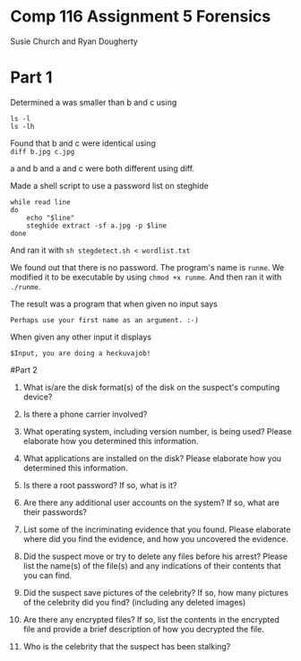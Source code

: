 # Comp 116 Assignment 5 Forensics
Susie Church and Ryan Dougherty

# Part 1
Determined a was smaller than b and c using
```
ls -l
ls -lh
```

Found that b and c were identical using  
`diff b.jpg c.jpg`  

a and b and a and c were both different using diff.  

Made a shell script to use a password list on steghide
```
while read line
do
	echo "$line"
	steghide extract -sf a.jpg -p $line
done
```
And ran it with
`sh stegdetect.sh < wordlist.txt`  

We found out that there is no password. The program's name is `runme`.
We modified it to be executable by using `chmod +x runme`. And then 
ran it with `./runme`.

The result was a program that when given no input says
```
Perhaps use your first name as an argument. :-)
```  

When given any other input it displays
```
$Input, you are doing a heckuvajob!
```

#Part 2

1. What is/are the disk format(s) of the disk on the suspect's computing device?  

2. Is there a phone carrier involved?

3. What operating system, including version number, is being used? Please elaborate how you determined this information.

4. What applications are installed on the disk? Please elaborate how you determined this information.

5. Is there a root password? If so, what is it?

6. Are there any additional user accounts on the system? If so, what are their passwords?

7. List some of the incriminating evidence that you found. Please elaborate where did you find the evidence, and how you uncovered the evidence.

8. Did the suspect move or try to delete any files before his arrest? Please list the name(s) of the file(s) and any indications of their contents that you can find.

9. Did the suspect save pictures of the celebrity? If so, how many pictures of the celebrity did you find? (including any deleted images)

10. Are there any encrypted files? If so, list the contents in the encrypted file and provide a brief description of how you decrypted the file.

11. Who is the celebrity that the suspect has been stalking?
